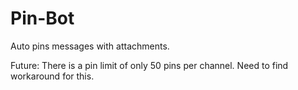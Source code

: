 # Pin-Bot
Auto pins messages with attachments. 


Future: There is a pin limit of only 50 pins per channel. Need to find workaround for this.
